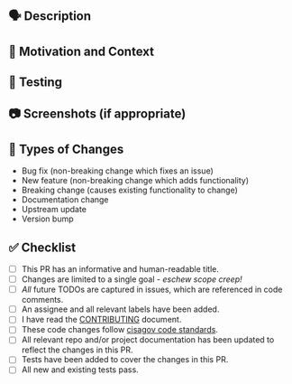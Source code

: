 # <!-- Use the title to describe PR changes in the imperative mood --> #

## 🗣 Description ##

<!-- Describe the "what" of your changes in detail. -->
<!-- To avoid scope creep, limit changes to a single goal. -->

## 💭 Motivation and Context ##

<!-- Why is this change required? -->
<!-- What problem does this change solve? How did you solve it? -->
<!-- Mention any related issue(s) here using appropriate keywords such
<!-- as "closes" or "resolves" to auto-close them on merge. -->

## 🧪 Testing ##

<!-- How did you test your changes? How could someone else test this PR? -->

<!-- Include details of your testing environment, and the tests you ran to -->
<!-- see how your change affects other areas of the code, etc. -->

## 📷 Screenshots (if appropriate) ##

<!-- Remove this section and header if not needed -->

## 🚥 Types of Changes ##

<!-- What types of changes does your code introduce? -->
<!-- Add any relevant types and remove any that don't apply. -->
<!-- Consider making a PR against the template in
<!-- https://github.com/cisagov/.github for new types. -->

* Bug fix (non-breaking change which fixes an issue)
* New feature (non-breaking change which adds functionality)
* Breaking change (causes existing functionality to change)
* Documentation change
* Upstream update
* Version bump

## ✅ Checklist ##

<!-- Remove any of the following that do not apply. -->
<!-- Draft PRs should have one or more un-checked boxes. -->
<!-- If you're unsure about any of these, don't hesitate to ask. -->
<!-- We're here to help! -->

* [ ] This PR has an informative and human-readable title.
* [ ] Changes are limited to a single goal - _eschew scope creep!_
* [ ] _All_ future TODOs are captured in issues, which are referenced
      in code comments.
* [ ] An assignee and all relevant labels have been added.
* [ ] I have read the [CONTRIBUTING](../blob/develop/CONTRIBUTING.md)
      document.
* [ ] These code changes follow [cisagov code
      standards](https://github.com/cisagov/development-guide).
* [ ] All relevant repo and/or project documentation has been updated
      to reflect the changes in this PR.
* [ ] Tests have been added to cover the changes in this PR.
* [ ] All new and existing tests pass.
